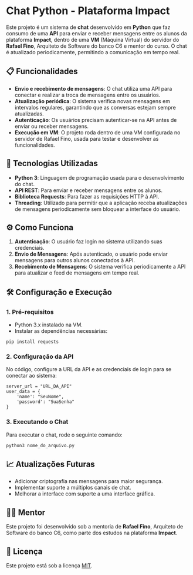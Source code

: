 <h1>Chat Python - Plataforma Impact</h1>

<p>Este projeto é um sistema de <strong>chat</strong> desenvolvido em <strong>Python</strong> que faz consumo de uma <strong>API</strong> para enviar e receber mensagens entre os alunos da plataforma <strong>Impact</strong>, dentro de uma <strong>VM</strong> (Máquina Virtual) do servidor do <strong>Rafael Fino</strong>, Arquiteto de Software do banco C6 e mentor do curso. O chat é atualizado periodicamente, permitindo a comunicação em tempo real.</p>

<h2>📋 Funcionalidades</h2>
<ul>
  <li><strong>Envio e recebimento de mensagens</strong>: O chat utiliza uma API para conectar e realizar a troca de mensagens entre os usuários.</li>
  <li><strong>Atualização periódica</strong>: O sistema verifica novas mensagens em intervalos regulares, garantindo que as conversas estejam sempre atualizadas.</li>
  <li><strong>Autenticação</strong>: Os usuários precisam autenticar-se na API antes de enviar ou receber mensagens.</li>
  <li><strong>Execução em VM</strong>: O projeto roda dentro de uma VM configurada no servidor de Rafael Fino, usada para testar e desenvolver as funcionalidades.</li>
</ul>

<h2>🚀 Tecnologias Utilizadas</h2>
<ul>
  <li><strong>Python 3</strong>: Linguagem de programação usada para o desenvolvimento do chat.</li>
  <li><strong>API REST</strong>: Para enviar e receber mensagens entre os alunos.</li>
  <li><strong>Biblioteca Requests</strong>: Para fazer as requisições HTTP à API.</li>
  <li><strong>Threading</strong>: Utilizado para permitir que a aplicação receba atualizações de mensagens periodicamente sem bloquear a interface do usuário.</li>
</ul>

<h2>⚙️ Como Funciona</h2>
<ol>
  <li><strong>Autenticação</strong>: O usuário faz login no sistema utilizando suas credenciais.</li>
  <li><strong>Envio de Mensagens</strong>: Após autenticado, o usuário pode enviar mensagens para outros alunos conectados à API.</li>
  <li><strong>Recebimento de Mensagens</strong>: O sistema verifica periodicamente a API para atualizar o feed de mensagens em tempo real.</li>
</ol>

<h2>🛠️ Configuração e Execução</h2>

<h3>1. Pré-requisitos</h3>
<ul>
  <li>Python 3.x instalado na VM.</li>
  <li>Instalar as dependências necessárias:</li>
</ul>

<pre><code>pip install requests</code></pre>

<h3>2. Configuração da API</h3>
<p>No código, configure a URL da API e as credenciais de login para se conectar ao sistema:</p>

<pre><code>server_url = "URL_DA_API"
user_data = {
    'name': "SeuNome",
    'password': "SuaSenha"
}</code></pre>

<h3>3. Executando o Chat</h3>
<p>Para executar o chat, rode o seguinte comando:</p>

<pre><code>python3 nome_do_arquivo.py</code></pre>

<h2>📈 Atualizações Futuras</h2>
<ul>
  <li>Adicionar criptografia nas mensagens para maior segurança.</li>
  <li>Implementar suporte a múltiplos canais de chat.</li>
  <li>Melhorar a interface com suporte a uma interface gráfica.</li>
</ul>

<h2>👨‍🏫 Mentor</h2>
<p>Este projeto foi desenvolvido sob a mentoria de <strong>Rafael Fino</strong>, Arquiteto de Software do banco C6, como parte dos estudos na plataforma <strong>Impact</strong>.</p>

<h2>📝 Licença</h2>
<p>Este projeto está sob a licença <a href="LICENSE">MIT</a>.</p>
